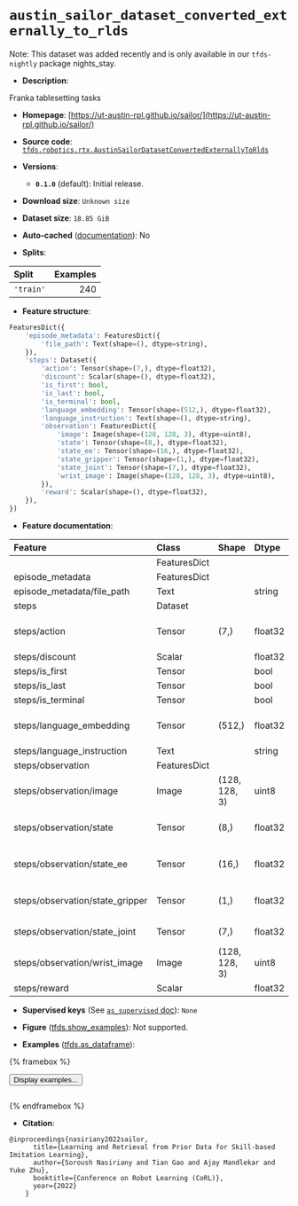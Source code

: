 <div itemscope itemtype="http://schema.org/Dataset">
  <div itemscope itemprop="includedInDataCatalog" itemtype="http://schema.org/DataCatalog">
    <meta itemprop="name" content="TensorFlow Datasets" />
  </div>
  <meta itemprop="name" content="austin_sailor_dataset_converted_externally_to_rlds" />
  <meta itemprop="description" content="Franka tablesetting tasks&#10;&#10;To use this dataset:&#10;&#10;```python&#10;import tensorflow_datasets as tfds&#10;&#10;ds = tfds.load(&#x27;austin_sailor_dataset_converted_externally_to_rlds&#x27;, split=&#x27;train&#x27;)&#10;for ex in ds.take(4):&#10;  print(ex)&#10;```&#10;&#10;See [the guide](https://www.tensorflow.org/datasets/overview) for more&#10;informations on [tensorflow_datasets](https://www.tensorflow.org/datasets).&#10;&#10;" />
  <meta itemprop="url" content="https://www.tensorflow.org/datasets/catalog/austin_sailor_dataset_converted_externally_to_rlds" />
  <meta itemprop="sameAs" content="https://ut-austin-rpl.github.io/sailor/" />
  <meta itemprop="citation" content="@inproceedings{nasiriany2022sailor,&#10;      title={Learning and Retrieval from Prior Data for Skill-based Imitation Learning},&#10;      author={Soroush Nasiriany and Tian Gao and Ajay Mandlekar and Yuke Zhu},&#10;      booktitle={Conference on Robot Learning (CoRL)},&#10;      year={2022}&#10;    }" />
</div>

# `austin_sailor_dataset_converted_externally_to_rlds`


Note: This dataset was added recently and is only available in our
`tfds-nightly` package
<span class="material-icons" title="Available only in the tfds-nightly package">nights_stay</span>.

*   **Description**:

Franka tablesetting tasks

*   **Homepage**:
    [https://ut-austin-rpl.github.io/sailor/](https://ut-austin-rpl.github.io/sailor/)

*   **Source code**:
    [`tfds.robotics.rtx.AustinSailorDatasetConvertedExternallyToRlds`](https://github.com/tensorflow/datasets/tree/master/tensorflow_datasets/robotics/rtx/rtx.py)

*   **Versions**:

    *   **`0.1.0`** (default): Initial release.

*   **Download size**: `Unknown size`

*   **Dataset size**: `18.85 GiB`

*   **Auto-cached**
    ([documentation](https://www.tensorflow.org/datasets/performances#auto-caching)):
    No

*   **Splits**:

Split     | Examples
:-------- | -------:
`'train'` | 240

*   **Feature structure**:

```python
FeaturesDict({
    'episode_metadata': FeaturesDict({
        'file_path': Text(shape=(), dtype=string),
    }),
    'steps': Dataset({
        'action': Tensor(shape=(7,), dtype=float32),
        'discount': Scalar(shape=(), dtype=float32),
        'is_first': bool,
        'is_last': bool,
        'is_terminal': bool,
        'language_embedding': Tensor(shape=(512,), dtype=float32),
        'language_instruction': Text(shape=(), dtype=string),
        'observation': FeaturesDict({
            'image': Image(shape=(128, 128, 3), dtype=uint8),
            'state': Tensor(shape=(8,), dtype=float32),
            'state_ee': Tensor(shape=(16,), dtype=float32),
            'state_gripper': Tensor(shape=(1,), dtype=float32),
            'state_joint': Tensor(shape=(7,), dtype=float32),
            'wrist_image': Image(shape=(128, 128, 3), dtype=uint8),
        }),
        'reward': Scalar(shape=(), dtype=float32),
    }),
})
```

*   **Feature documentation**:

Feature                         | Class        | Shape         | Dtype   | Description
:------------------------------ | :----------- | :------------ | :------ | :----------
                                | FeaturesDict |               |         |
episode_metadata                | FeaturesDict |               |         |
episode_metadata/file_path      | Text         |               | string  | Path to the original data file.
steps                           | Dataset      |               |         |
steps/action                    | Tensor       | (7,)          | float32 | Robot action, consists of [3x ee relative pos, 3x ee relative rotation, 1x gripper action].
steps/discount                  | Scalar       |               | float32 | Discount if provided, default to 1.
steps/is_first                  | Tensor       |               | bool    |
steps/is_last                   | Tensor       |               | bool    |
steps/is_terminal               | Tensor       |               | bool    |
steps/language_embedding        | Tensor       | (512,)        | float32 | Kona language embedding. See https://tfhub.dev/google/universal-sentence-encoder-large/5
steps/language_instruction      | Text         |               | string  | Language Instruction.
steps/observation               | FeaturesDict |               |         |
steps/observation/image         | Image        | (128, 128, 3) | uint8   | Main camera RGB observation.
steps/observation/state         | Tensor       | (8,)          | float32 | Default robot state, consists of [3x robot ee pos, 3x ee quat, 1x gripper state].
steps/observation/state_ee      | Tensor       | (16,)         | float32 | End-effector state, represented as 4x4 homogeneous transformation matrix of ee pose.
steps/observation/state_gripper | Tensor       | (1,)          | float32 | Robot gripper opening width. Ranges between ~0 (closed) to ~0.077 (open)
steps/observation/state_joint   | Tensor       | (7,)          | float32 | Robot 7-dof joint information (not used in original SAILOR dataset).
steps/observation/wrist_image   | Image        | (128, 128, 3) | uint8   | Wrist camera RGB observation.
steps/reward                    | Scalar       |               | float32 | True on last step of the episode.

*   **Supervised keys** (See
    [`as_supervised` doc](https://www.tensorflow.org/datasets/api_docs/python/tfds/load#args)):
    `None`

*   **Figure**
    ([tfds.show_examples](https://www.tensorflow.org/datasets/api_docs/python/tfds/visualization/show_examples)):
    Not supported.

*   **Examples**
    ([tfds.as_dataframe](https://www.tensorflow.org/datasets/api_docs/python/tfds/as_dataframe)):

<!-- mdformat off(HTML should not be auto-formatted) -->

{% framebox %}

<button id="displaydataframe">Display examples...</button>
<div id="dataframecontent" style="overflow-x:auto"></div>
<script>
const url = "https://storage.googleapis.com/tfds-data/visualization/dataframe/austin_sailor_dataset_converted_externally_to_rlds-0.1.0.html";
const dataButton = document.getElementById('displaydataframe');
dataButton.addEventListener('click', async () => {
  // Disable the button after clicking (dataframe loaded only once).
  dataButton.disabled = true;

  const contentPane = document.getElementById('dataframecontent');
  try {
    const response = await fetch(url);
    // Error response codes don't throw an error, so force an error to show
    // the error message.
    if (!response.ok) throw Error(response.statusText);

    const data = await response.text();
    contentPane.innerHTML = data;
  } catch (e) {
    contentPane.innerHTML =
        'Error loading examples. If the error persist, please open '
        + 'a new issue.';
  }
});
</script>

{% endframebox %}

<!-- mdformat on -->

*   **Citation**:

```
@inproceedings{nasiriany2022sailor,
      title={Learning and Retrieval from Prior Data for Skill-based Imitation Learning},
      author={Soroush Nasiriany and Tian Gao and Ajay Mandlekar and Yuke Zhu},
      booktitle={Conference on Robot Learning (CoRL)},
      year={2022}
    }
```

